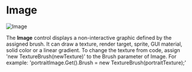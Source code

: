# Image

![Image](media/image.png)

The **Image** control displays a non-interactive graphic defined by the assigned brush. It can draw a texture, render target, sprite, GUI material, solid color or a linear gradient.
To change the texture from code, assign 'new TextureBrush(newTexture)' to the Brush parameter of Image.
For example: 'portraitImage.Get<Image>().Brush = new TextureBrush(portraitTexture);'
